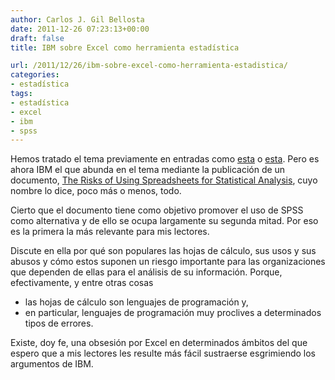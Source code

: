 ```yaml
---
author: Carlos J. Gil Bellosta
date: 2011-12-26 07:23:13+00:00
draft: false
title: IBM sobre Excel como herramienta estadística

url: /2011/12/26/ibm-sobre-excel-como-herramienta-estadistica/
categories:
- estadística
tags:
- estadística
- excel
- ibm
- spss
---
```


Hemos tratado el tema previamente en entradas como [esta](http://www.datanalytics.com/blog/2010/01/29/addenda-excel-y-estadistica/) o [esta](http://www.datanalytics.com/blog/2010/01/25/excel-y-estadistica/). Pero es ahora IBM el que abunda en el tema mediante la publicación de un documento, [The Risks of Using Spreadsheets for Statistical Analysis](/wp-uploads/2011/12/The_Risks_of_Using_Spreadsheets_for_Statistical_Analysis.pdf), cuyo nombre lo dice, poco más o menos, todo.

Cierto que el documento tiene como objetivo promover el uso de SPSS como alternativa y de ello se ocupa largamente su segunda mitad. Por eso es la primera la más relevante para mis lectores.

Discute en ella por qué son populares las hojas de cálculo, sus usos y sus abusos y cómo estos suponen un riesgo importante para las organizaciones que dependen de ellas para el análisis de su información. Porque, efectivamente, y entre otras cosas


* las hojas de cálculo son lenguajes de programación y,
* en particular, lenguajes de programación muy proclives a determinados tipos de errores.

Existe, doy fe, una obsesión por Excel en determinados ámbitos del que espero que a mis lectores les resulte más fácil sustraerse esgrimiendo los argumentos de IBM.
